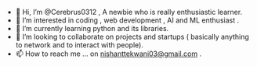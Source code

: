 - 👋 Hi, I’m @Cerebrus0312  , A newbie who is really enthusiastic learner.
- 👀 I’m interested in coding , web development , AI and ML enthusiast .
- 🌱 I’m currently learning python and its libraries.
- 💞️ I’m looking to collaborate on projects and startups ( basically anything to network and to interact with people).
- 📫 How to reach me ... on nishanttekwani03@gmail.com .

<!---
Cerebrus0312/Cerebrus0312 is a ✨ special ✨ repository because its `README.md` (this file) appears on your GitHub profile.
You can click the Preview link to take a look at your changes.
--->
